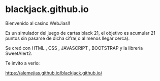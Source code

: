 # blackjack.github.io

Bienvenido al casino WebJias!!

Es un simulador del juego de cartas black 21, el objetivo es acumular 21 puntos sin pasarse de dicha cifra( o al menos llegar cerca).

Se creó con HTML , CSS , JAVASCRIPT , BOOTSTRAP y la librería SweetAlert2.


Te invito a verlo:

https://alemejias.github.io/blackjack.github.io/
